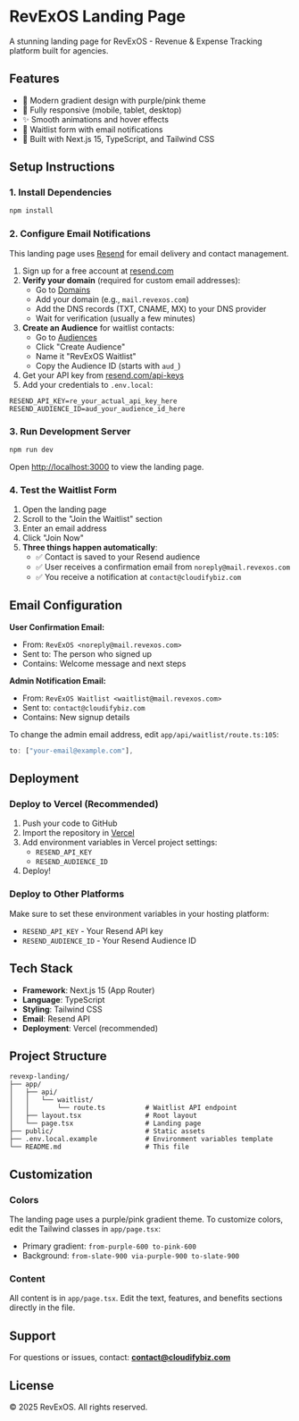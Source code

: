 # RevExOS Landing Page

A stunning landing page for RevExOS - Revenue & Expense Tracking platform built for agencies.

## Features

- 🎨 Modern gradient design with purple/pink theme
- 📱 Fully responsive (mobile, tablet, desktop)
- ✨ Smooth animations and hover effects
- 📧 Waitlist form with email notifications
- 🚀 Built with Next.js 15, TypeScript, and Tailwind CSS

## Setup Instructions

### 1. Install Dependencies

```bash
npm install
```

### 2. Configure Email Notifications

This landing page uses [Resend](https://resend.com) for email delivery and contact management.

1. Sign up for a free account at [resend.com](https://resend.com)
2. **Verify your domain** (required for custom email addresses):
   - Go to [Domains](https://resend.com/domains)
   - Add your domain (e.g., `mail.revexos.com`)
   - Add the DNS records (TXT, CNAME, MX) to your DNS provider
   - Wait for verification (usually a few minutes)
3. **Create an Audience** for waitlist contacts:
   - Go to [Audiences](https://resend.com/audiences)
   - Click "Create Audience"
   - Name it "RevExOS Waitlist"
   - Copy the Audience ID (starts with `aud_`)
4. Get your API key from [resend.com/api-keys](https://resend.com/api-keys)
5. Add your credentials to `.env.local`:

```
RESEND_API_KEY=re_your_actual_api_key_here
RESEND_AUDIENCE_ID=aud_your_audience_id_here
```

### 3. Run Development Server

```bash
npm run dev
```

Open [http://localhost:3000](http://localhost:3000) to view the landing page.

### 4. Test the Waitlist Form

1. Open the landing page
2. Scroll to the "Join the Waitlist" section
3. Enter an email address
4. Click "Join Now"
5. **Three things happen automatically**:
   - ✅ Contact is saved to your Resend audience
   - ✅ User receives a confirmation email from `noreply@mail.revexos.com`
   - ✅ You receive a notification at `contact@cloudifybiz.com`

## Email Configuration

**User Confirmation Email:**
- From: `RevExOS <noreply@mail.revexos.com>`
- Sent to: The person who signed up
- Contains: Welcome message and next steps

**Admin Notification Email:**
- From: `RevExOS Waitlist <waitlist@mail.revexos.com>`
- Sent to: `contact@cloudifybiz.com`
- Contains: New signup details

To change the admin email address, edit `app/api/waitlist/route.ts:105`:

```typescript
to: ["your-email@example.com"],
```

## Deployment

### Deploy to Vercel (Recommended)

1. Push your code to GitHub
2. Import the repository in [Vercel](https://vercel.com)
3. Add environment variables in Vercel project settings:
   - `RESEND_API_KEY`
   - `RESEND_AUDIENCE_ID`
4. Deploy!

### Deploy to Other Platforms

Make sure to set these environment variables in your hosting platform:
- `RESEND_API_KEY` - Your Resend API key
- `RESEND_AUDIENCE_ID` - Your Resend Audience ID

## Tech Stack

- **Framework**: Next.js 15 (App Router)
- **Language**: TypeScript
- **Styling**: Tailwind CSS
- **Email**: Resend API
- **Deployment**: Vercel (recommended)

## Project Structure

```
revexp-landing/
├── app/
│   ├── api/
│   │   └── waitlist/
│   │       └── route.ts          # Waitlist API endpoint
│   ├── layout.tsx                # Root layout
│   └── page.tsx                  # Landing page
├── public/                       # Static assets
├── .env.local.example            # Environment variables template
└── README.md                     # This file
```

## Customization

### Colors

The landing page uses a purple/pink gradient theme. To customize colors, edit the Tailwind classes in `app/page.tsx`:

- Primary gradient: `from-purple-600 to-pink-600`
- Background: `from-slate-900 via-purple-900 to-slate-900`

### Content

All content is in `app/page.tsx`. Edit the text, features, and benefits sections directly in the file.

## Support

For questions or issues, contact: **contact@cloudifybiz.com**

## License

© 2025 RevExOS. All rights reserved.
